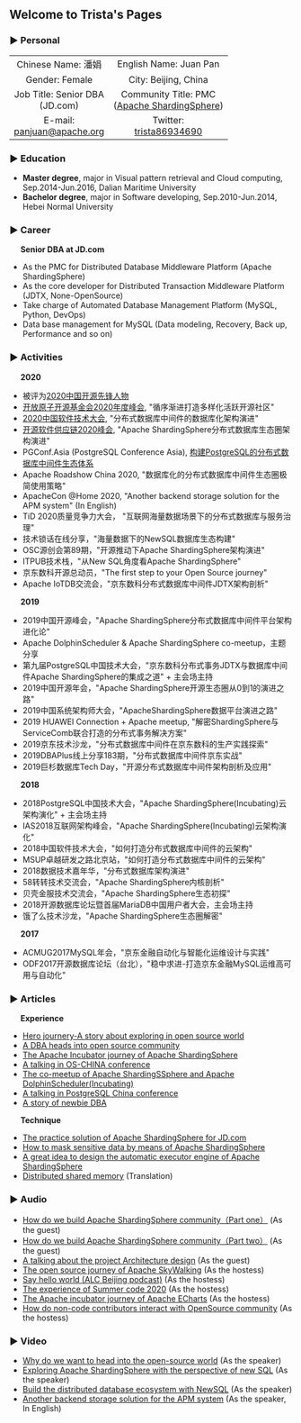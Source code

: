 ## Welcome to Trista's Pages

### ▶ Personal

|                                |                           |
| :-----------------------------: | :------------------------: |
| Chinese Name: 潘娟              | English Name: Juan Pan   |
| Gender: Female                 | City: Beijing, China       | 
| Job Title: Senior DBA<br>(JD.com) | Community Title: PMC<br>([Apache ShardingSphere](https://github.com/apache/shardingsphere)) |
| E-mail:<br><a href="mailto:panjuan@apache.org">panjuan@apache.org</a> | Twitter:<br>[trista86934690](https://twitter.com/trista86934690) |

### ▶ Education

- **Master degree**, major in Visual pattern retrieval and Cloud computing, Sep.2014-Jun.2016, Dalian Maritime University
- **Bachelor degree**, major in Software developing, Sep.2010-Jun.2014, Hebei Normal University

### ▶ Career

&nbsp;&nbsp;&nbsp;&nbsp; **Senior DBA at JD.com**
- As the PMC for Distributed Database Middleware Platform (Apache ShardingSphere) 
- As the core developer for Distributed Transaction Middleware Platform (JDTX, None-OpenSource)
- Take charge of Automated Database Management Platform (MySQL, Python, DevOps)
- Data base management for MySQL (Data modeling, Recovery, Back up, Performance and so on)

### ▶ Activities
&nbsp;&nbsp;&nbsp;&nbsp; **2020**
- 被评为[2020中国开源先锋人物](https://mp.weixin.qq.com/s/f_0PuVsD8iOt3owfYU0xMg)
- [开放原子开源基金会2020年度峰会](https://segmentfault.com/area/openatomcon-2020), "循序渐进打造多样化活跃开源社区"
- [2020中国软件技术大会](http://www.softcon.cn), "分布式数据库中间件的数据库化架构演进"
- [开源软件供应链2020峰会](https://isrc.iscas.ac.cn/summer2020/#/summitmeeting), "Apache ShardingSphere分布式数据库生态圈架构演进"
- PGConf.Asia (PostgreSQL Conference Asia), [构建PostgreSQL的分布式数据库中间件生态体系](https://mp.weixin.qq.com/s/7RpKbWPytzMH9VSgjxxCoA)
- Apache Roadshow China 2020, "数据库化的分布式数据库中间件生态圈极简使用策略"
- ApacheCon @Home 2020, "Another backend storage solution for the APM system" (In English)
- TiD 2020质量竞争力大会， "互联网海量数据场景下的分布式数据库与服务治理"
- 技术锁话在线分享，"海量数据下的NewSQL数据库生态构建"
- OSC源创会第89期，"开源推动下Apache ShardingSphere架构演进"
- ITPUB技术栈，"从New SQL角度看Apache ShardingSphere"
- 京东数科开源总动员，"The first step to your Open Source journey"
- Apache IoTDB交流会，"京东数科分布式数据库中间件JDTX架构剖析"

&nbsp;&nbsp;&nbsp;&nbsp; **2019**
- 2019中国开源峰会，"Apache ShardingSphere分布式数据库中间件平台架构进化论"
- Apache DolphinScheduler & Apache ShardingSphere co-meetup，主题分享
- 第九届PostgreSQL中国技术大会，"京东数科分布式事务JDTX与数据库中间件Apache ShardingSphere的集成之道" + 主会场主持
- 2019中国开源年会，"Apache ShardingSphere开源生态圈从0到1的演进之路"
- 2019中国系统架构师大会，"ApacheShardingSphere数据平台演进之路"
- 2019 HUAWEI Connection + Apache meetup, "解密ShardingSphere与ServiceComb联合打造的分布式事务解决方案"
- 2019京东技术沙龙，"分布式数据库中间件在京东数科的生产实践探索"
- 2019DBAPlus线上分享183期，"分布式数据库中间件京东实战"
- 2019巨杉数据库Tech Day，"开源分布式数据库中间件架构剖析及应用"

&nbsp;&nbsp;&nbsp;&nbsp; **2018**
- 2018PostgreSQL中国技术大会，"Apache ShardingSphere(Incubating)云架构演化" + 主会场主持
- IAS2018互联网架构峰会，"Apache ShardingSphere(Incubating)云架构演化"
- 2018中国软件技术大会，"如何打造分布式数据库中间件的云架构"
- MSUP卓越研发之路北京站，"如何打造分布式数据库中间件的云架构"
- 2018数据技术嘉年华，"分布式数据库架构演进"
- 58转转技术交流会，"Apache ShardingSphere内核剖析"
- 贝壳金服技术交流会，"Apache ShardingSphere生态初探"
- 2018开源数据库论坛暨首届MariaDB中国用户者大会，主会场主持
- 饿了么技术沙龙，"Apache ShardingSphere生态圈解密"

&nbsp;&nbsp;&nbsp;&nbsp; **2017**
- ACMUG2017MySQL年会，"京东金融自动化与智能化运维设计与实践"
- ODF2017开源数据库论坛（台北），"稳中求进-打造京东金融MySQL运维高可用与自动化"

### ▶ Articles

&nbsp;&nbsp;&nbsp;&nbsp; **Experience**
- [Hero journery-A story about exploring in open source world](https://mp.weixin.qq.com/s/0DpzNxrf_lZktBDv1TnWUg)
- [A DBA heads into open source community](https://mp.weixin.qq.com/s/KRjKlDEHJWcK1-oXf2k_8A)
- [The Apache Incubator journey of Apache ShardingSphere](https://mp.weixin.qq.com/s/0DpzNxrf_lZktBDv1TnWUg)
- [A talking in OS-CHINA conference](https://mp.weixin.qq.com/s/UaFpCMv_UI_QH4RVhJPdew)
- [The co-meetup of Apache ShardingSSphere and Apache DolphinScheduler(Incubating)](https://mp.weixin.qq.com/s/PZ2vOMsyO_SbBBelMsPAFA)
- [A talking in PostgreSQL China conference](https://blog.csdn.net/ShardingSphere/article/details/103360185)
- [A story of newbie DBA](https://mp.weixin.qq.com/s/1akzby9OaFuv3hn-2RFQ8A)

&nbsp;&nbsp;&nbsp;&nbsp; **Technique**
- [The practice solution of Apache ShardingSphere for JD.com](https://www.infoq.cn/article/1QvyzW9W*YuF685kYBkq)
- [How to mask sensitive data by means of Apache ShardingSphere](https://dbaplus.cn/news-159-2704-1.html)
- [A great idea to design the automatic executor engine of Apache ShardingSphere](https://mp.weixin.qq.com/s/hIKZPJDfGfeduW4frwVN_w)
- [Distributed shared memory](https://mp.weixin.qq.com/s/pL_bDesG9eQPkMDPCFfVPQ) (Translation)

### ▶ Audio
- [How do we build Apache ShardingSphere community（Part one）](https://www.ximalaya.com/keji/37853515/304115934) (As the guest)
- [How do we build Apache ShardingSphere community（Part two）](https://www.ximalaya.com/keji/37853515/308619842) (As the guest)
- [A talking about the project Architecture design](http://xima.tv/ck62Vv?_sonic=0) (As the guest)
- [The open source journey of Apache SkyWalking](https://mp.weixin.qq.com/s/QPNEPYpeyepGfTc8X6ofJQ) (As the hostess)
- [Say hello world (ALC Beijing podcast)](http://xima.tv/mWthIo?_sonic=0) (As the hostess)
- [The experience of Summer code 2020](https://mp.weixin.qq.com/s/4IMWAyH0yMgzXRX0a-_00w) (As the hostess)
- [The Apache incubator journey of Apache ECharts](https://mp.weixin.qq.com/s/B1Pr7f4ncbfaivTTS8-Xyg) (As the hostess)
- [How do non-code contributors interact with OpenSource community](https://mp.weixin.qq.com/s/4fpJSfvHjE9WKIqeGpkEKQ) (As the hostess)

### ▶ Video
- [Why do we want to head into the open-source world](https://b23.tv/tQeLJQ) (As the speaker)
- [Exploring Apache ShardingSphere with the perspective of new SQL](https://b23.tv/My70PT) (As the speaker)
- [Build the distributed database ecosystem with NewSQL](https://www.bilibili.com/video/BV19z411e743) (As the speaker)
- [Another backend storage solution for the APM system](https://www.youtube.com/watch?v=OazS_3r3NM4&list=PLU2OcwpQkYCwH0supvkpx6uLMDYuaxnbW&index=2) (As the speaker, In English)
